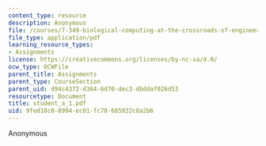 ```yaml
---
content_type: resource
description: Anonymous
file: /courses/7-349-biological-computing-at-the-crossroads-of-engineering-and-science-spring-2005/9fed18c08994ec01fc78685932c8a2b6_student_a_1.pdf
file_type: application/pdf
learning_resource_types:
- Assignments
license: https://creativecommons.org/licenses/by-nc-sa/4.0/
ocw_type: OCWFile
parent_title: Assignments
parent_type: CourseSection
parent_uid: d94c4372-d364-6d70-dec3-dbddaf026d53
resourcetype: Document
title: student_a_1.pdf
uid: 9fed18c0-8994-ec01-fc78-685932c8a2b6
---
```

Anonymous